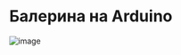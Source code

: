 # Балерина на Arduino

![image](https://github.com/EgorArd/Balerina_Arduino/assets/139771381/a9a07f0f-2a05-4fe0-9496-fc8b6efadeec)

